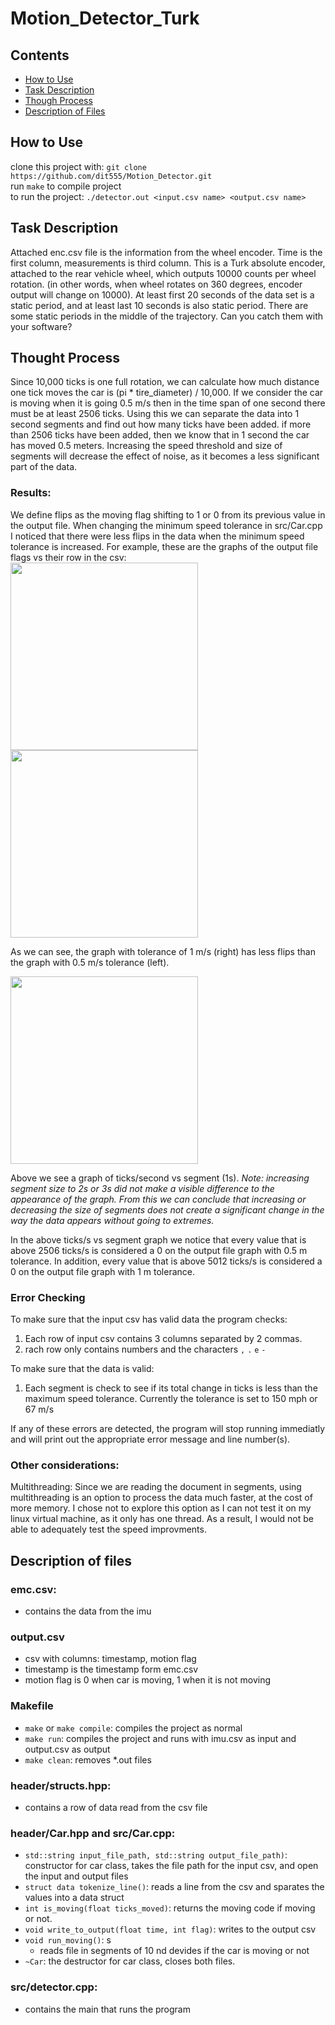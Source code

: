 # Motion_Detector_Turk
## Contents  
- [How to Use](#How-to-Use)
- [Task Description](#Task-Description)
- [Though Process](#Though-Process)
- [Description of Files](#Description-of-Files)

## How to Use
clone this project with: `git clone https://github.com/dit555/Motion_Detector.git`  
run `make` to compile project  
to run the project: `./detector.out <input.csv name> <output.csv name>`

## Task Description
Attached enc.csv file is the information from the wheel encoder.  Time is the first column, measurements is third column. This is a Turk absolute encoder, attached to the rear vehicle wheel, which outputs 10000 counts per wheel rotation. (in other words, when wheel rotates on 360 degrees, encoder output will change on 10000).  At least first 20 seconds of the data set is a static period, and at least last 10 seconds is also static period. There are some static periods in the middle of the trajectory. Can you catch them with your software? 

## Thought Process 
  
Since 10,000 ticks is one full rotation, we can calculate how much distance one tick moves the car is (pi * tire_diameter) / 10,000. If we consider the car is moving when it is going 0.5 m/s then in the time span of one second there must be at least 2506 ticks. Using this we can separate the data into 1 second segments and find out how many ticks have been added. if more than 2506 ticks have been added, then we know that in 1 second the car has moved 0.5 meters. Increasing the speed threshold and size of segments will decrease the effect of noise, as it becomes a less significant part of the data. 

### Results:
We define flips as the moving flag shifting to 1 or 0 from its previous value in the output file. When changing the minimum speed tolerance in src/Car.cpp I noticed that there were less flips in the data when the minimum speed tolerance is increased. For example, these are the graphs of the output file flags vs their row in the csv:  
<img src="https://user-images.githubusercontent.com/56750709/137031522-11b4190f-59be-44f2-ab4b-41b886afe307.png" width=300>
<img src="https://user-images.githubusercontent.com/56750709/137031535-0922a920-9397-49c0-b9cc-365378935036.png" width=300>  

As we can see, the graph with tolerance of 1 m/s (right) has less flips than the graph with 0.5 m/s tolerance (left).    
  

<img src="https://user-images.githubusercontent.com/56750709/137033862-a82688eb-08bd-44f0-a21f-e30e475a8e97.png" width=300>  

Above we see a graph of ticks/second vs segment (1s). *Note: increasing segment size to 2s or 3s did not make a visible difference to the appearance of the graph. From this we can conclude that increasing or decreasing the size of segments does not create a significant change in the way the data appears without going to extremes.*    

In the above ticks/s vs segment graph we notice that every value that is above 2506 ticks/s is considered a 0 on the output file graph with 0.5 m tolerance. In addition, every value that is above 5012 ticks/s is considered a 0 on the output file graph with 1 m tolerance.

### Error Checking
To make sure that the input csv has valid data the program checks:
1. Each row of input csv contains 3 columns separated by 2 commas.
2. rach row only contains numbers and the characters `,` `.` `e` `-`
  
To make sure that the data is valid:
1. Each segment is check to see if its total change in ticks is less than the maximum speed tolerance. Currently the tolerance is set to 150 mph or 67 m/s  

If any of these errors are detected, the program will stop running immediatly and will print out the appropriate error message and line number(s).
  
### Other considerations:  
Multithreading: Since we are reading the document in segments, using multithreading is an option to process the data much faster, at the cost of more memory. I chose not to explore this option as I can not test it on my linux virtual machine, as it only has one thread. As a result, I would not be able to adequately test the speed improvments.


## Description of files  
### emc.csv:   
* contains the data from the imu

### output.csv
* csv with columns: timestamp, motion flag
* timestamp is the timestamp form emc.csv
* motion flag is 0 when car is moving, 1 when it is not moving

### Makefile
* `make` or `make compile`: compiles the project as normal
* `make run`: compiles the project and runs with imu.csv as input and output.csv as output 
* `make clean`: removes \*.out files

### header/structs.hpp:
* contains a row of data read from the csv file

### header/Car.hpp and src/Car.cpp:
* `std::string input_file_path, std::string output_file_path)`: constructor for car class, takes the file path for the input csv, and open the input and output files
* `struct data tokenize_line()`: reads a line from the csv and sparates the values into a data struct
* `int is_moving(float ticks_moved)`: returns the moving code if moving or not.
* `void write_to_output(float time, int flag)`: writes to the output csv
* `void run_moving()`: s
  * reads file in segments of 10 nd devides if the car is moving or not
* `~Car`: the destructor for car class, closes both files.

### src/detector.cpp:
* contains the main that runs the program
